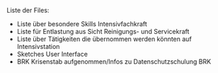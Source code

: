 Liste der Files:

- Liste über besondere Skills Intensivfachkraft
- Liste für Entlastung aus Sicht Reinigungs- und Servicekraft
- Liste über Tätigkeiten die übernommen werden könnten auf Intensivstation
- Sketches User Interface
- BRK Krisenstab aufgenommen/Infos zu Datenschutzschulung BRK
